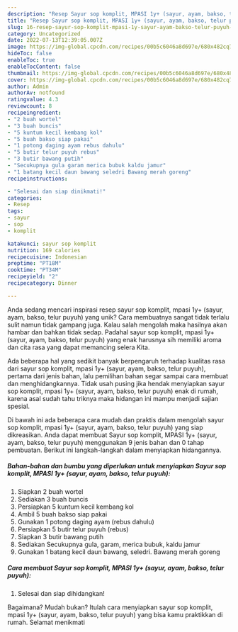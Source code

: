 ```yaml
---
description: "Resep Sayur sop komplit, MPASI 1y+ (sayur, ayam, bakso, telur puyuh) yang Enak"
title: "Resep Sayur sop komplit, MPASI 1y+ (sayur, ayam, bakso, telur puyuh) yang Enak"
slug: 16-resep-sayur-sop-komplit-mpasi-1y-sayur-ayam-bakso-telur-puyuh-yang-enak
category: Uncategorized
date: 2022-07-13T12:39:05.007Z
image: https://img-global.cpcdn.com/recipes/00b5c6046a8d697e/680x482cq70/sayur-sop-komplit-mpasi-1y-sayur-ayam-bakso-telur-puyuh-foto-resep-utama.jpg
hideToc: false
enableToc: true
enableTocContent: false
thumbnail: https://img-global.cpcdn.com/recipes/00b5c6046a8d697e/680x482cq70/sayur-sop-komplit-mpasi-1y-sayur-ayam-bakso-telur-puyuh-foto-resep-utama.jpg
cover: https://img-global.cpcdn.com/recipes/00b5c6046a8d697e/680x482cq70/sayur-sop-komplit-mpasi-1y-sayur-ayam-bakso-telur-puyuh-foto-resep-utama.jpg
author: Admin
authorAv: notfound
ratingvalue: 4.3
reviewcount: 8
recipeingredient:
- "2 buah wortel"
- "3 buah buncis"
- "5 kuntum kecil kembang kol"
- "5 buah bakso siap pakai"
- "1 potong daging ayam rebus dahulu"
- "5 butir telur puyuh rebus"
- "3 butir bawang putih"
- "Secukupnya gula garam merica bubuk kaldu jamur"
- "1 batang kecil daun bawang seledri Bawang merah goreng"
recipeinstructions:

- "Selesai dan siap dinikmati!"
categories:
- Resep
tags:
- sayur
- sop
- komplit

katakunci: sayur sop komplit 
nutrition: 169 calories
recipecuisine: Indonesian
preptime: "PT18M"
cooktime: "PT34M"
recipeyield: "2"
recipecategory: Dinner

---
```





Anda sedang mencari inspirasi resep sayur sop komplit, mpasi 1y+ (sayur, ayam, bakso, telur puyuh) yang unik? Cara membuatnya sangat tidak terlalu sulit namun tidak gampang juga. Kalau salah mengolah maka hasilnya akan hambar dan bahkan tidak sedap. Padahal sayur sop komplit, mpasi 1y+ (sayur, ayam, bakso, telur puyuh) yang enak harusnya sih memiliki aroma dan cita rasa yang dapat memancing selera Kita.







Ada beberapa hal yang sedikit banyak berpengaruh terhadap kualitas rasa dari sayur sop komplit, mpasi 1y+ (sayur, ayam, bakso, telur puyuh), pertama dari jenis bahan, lalu pemilihan bahan segar sampai cara membuat dan menghidangkannya. Tidak usah pusing jika hendak menyiapkan sayur sop komplit, mpasi 1y+ (sayur, ayam, bakso, telur puyuh) enak di rumah, karena asal sudah tahu triknya maka hidangan ini mampu menjadi sajian spesial.






Di bawah ini ada beberapa cara mudah dan praktis dalam mengolah sayur sop komplit, mpasi 1y+ (sayur, ayam, bakso, telur puyuh) yang siap dikreasikan. Anda dapat membuat Sayur sop komplit, MPASI 1y+ (sayur, ayam, bakso, telur puyuh) menggunakan 9 jenis bahan dan 0 tahap pembuatan. Berikut ini langkah-langkah dalam menyiapkan hidangannya.

<!--inarticleads1-->

##### Bahan-bahan dan bumbu yang diperlukan untuk menyiapkan Sayur sop komplit, MPASI 1y+ (sayur, ayam, bakso, telur puyuh):

1. Siapkan 2 buah wortel
1. Sediakan 3 buah buncis
1. Persiapkan 5 kuntum kecil kembang kol
1. Ambil 5 buah bakso siap pakai
1. Gunakan 1 potong daging ayam (rebus dahulu)
1. Persiapkan 5 butir telur puyuh (rebus)
1. Siapkan 3 butir bawang putih
1. Sediakan Secukupnya gula, garam, merica bubuk, kaldu jamur
1. Gunakan 1 batang kecil daun bawang, seledri. Bawang merah goreng




<!--inarticleads2-->

##### Cara membuat Sayur sop komplit, MPASI 1y+ (sayur, ayam, bakso, telur puyuh):


1. Selesai dan siap dihidangkan!



Bagaimana? Mudah bukan? Itulah cara menyiapkan sayur sop komplit, mpasi 1y+ (sayur, ayam, bakso, telur puyuh) yang bisa kamu praktikkan di rumah. Selamat menikmati

